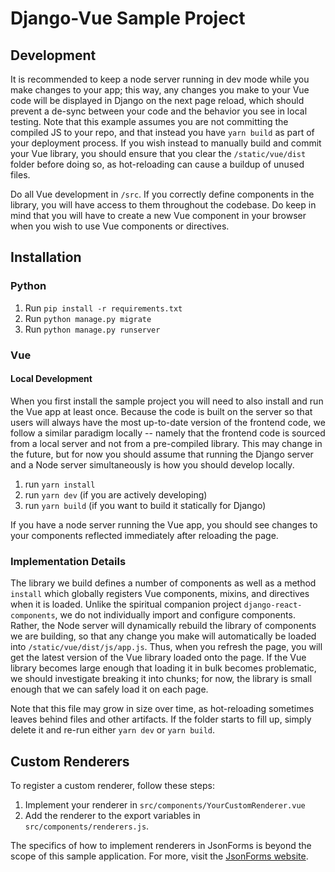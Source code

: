 # Django-Vue Sample Project

## Development
It is recommended to keep a node server running in dev mode while you make changes to your app; this way, any changes you
make to your Vue code will be displayed in Django on the next page reload, which should prevent a de-sync between your
code and the behavior you see in local testing. Note that this example assumes you are not committing the compiled
JS to your repo, and that instead you have `yarn build` as part of your deployment process. If you wish instead to manually
build and commit your Vue library, you should ensure that you clear the `/static/vue/dist` folder before doing so, as hot-reloading
can cause a buildup of unused files.

Do all Vue development in `/src`. If you correctly define components in the library, you will have access to them
throughout the codebase. Do keep in mind that you will have to create a new Vue component in your browser when you wish
to use Vue components or directives.

## Installation

### Python
1. Run `pip install -r requirements.txt`
2. Run `python manage.py migrate`
3. Run `python manage.py runserver`

### Vue

#### Local Development

When you first install the sample project you will need to also install and run the Vue app at least once. Because the code is built 
on the server so that users will always have the most up-to-date version of the frontend code, we follow a similar 
paradigm locally -- namely that the frontend code is sourced from a local server and not from a pre-compiled library.
This may change in the future, but for now you should assume that running the Django server and a Node server simultaneously
is how you should develop locally.

1. run `yarn install`
2. run `yarn dev` (if you are actively developing)
3. run `yarn build` (if you want to build it statically for Django)

If you have a node server running the Vue app, you should see changes to your components reflected immediately after
reloading the page.

### Implementation Details
The library we build defines a number of components as well as a method `install` which globally registers Vue 
components, mixins, and directives when it is loaded. Unlike the spiritual companion project `django-react-components`,
we do not individually import and configure components. Rather, the Node server will dynamically rebuild the library
of components we are building, so that any change you make will automatically be loaded into `/static/vue/dist/js/app.js`.
Thus, when you refresh the page, you will get the latest version of the Vue library loaded onto the page. If the Vue library
becomes large enough that loading it in bulk becomes problematic, we should investigate breaking it into chunks; for now,
the library is small enough that we can safely load it on each page.

Note that this file may grow in size over time, as hot-reloading sometimes leaves behind files and other artifacts.
If the folder starts to fill up, simply delete it and re-run either `yarn dev` or `yarn build`.

## Custom Renderers

To register a custom renderer, follow these steps:
1. Implement your renderer in `src/components/YourCustomRenderer.vue`
2. Add the renderer to the export variables in `src/components/renderers.js`.

The specifics of how to implement renderers in JsonForms is beyond the scope of this sample application. For more, visit
the [JsonForms website](https://jsonforms.io).

